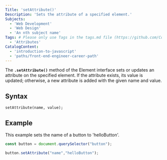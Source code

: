 ```yaml
---
Title: 'setAttribute()' 
Description: 'Sets the attribute of a specified element.'
Subjects: 
  - 'Web Development'
  - 'Web Design'
  - 'An nth subject name'
Tags: # Please only use Tags in the tags.md file (https://github.com/Codecademy/docs/blob/main/documentation/tags.md). If that list feels insufficient, feel free to create a new Tag and add it to tags.md in your PR!
  - 'Attributes'
CatalogContent: 
  - 'introduction-to-javascript'
  - 'paths/front-end-engineer-career-path'
---
```


The **`.setAttribute()`** method of the Element interface sets or updates an attribute on the specified element. If the attribute exists, its value is updated; otherwise, a new attribute is added with the given name and value.

## Syntax

```pseudo
setAttribute(name, value);
```

## Example

This example sets the name of a button to 'helloButton'.

```js
const button = document.querySelector("button");

button.setAttribute("name","helloButton");
```